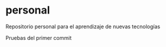 # personal
Repositorio personal para el aprendizaje de nuevas tecnologías

Pruebas del primer commit

